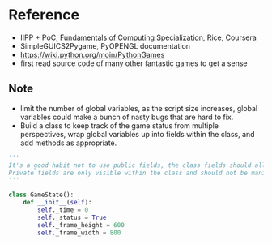 # Reference

- IIPP + PoC, [Fundamentals of Computing Specialization](https://www.coursera.org/specializations/computer-fundamentals), Rice, Coursera
- SimpleGUICS2Pygame, PyOPENGL documentation
- https://wiki.python.org/moin/PythonGames
- first read source code of many other fantastic games to get a sense


## Note
- limit the number of global variables, as the script size increases, global variables could make a bunch of nasty bugs that are hard to fix.
- Build a class to keep track of the game status from multiple perspectives, wrap global variables up into fields within the class, and add methods as appropriate.

```python
'''
It's a good habit not to use public fields, the class fields should all be private.
Private fields are only visible within the class and should not be manipulated from outside.
'''

class GameState():
    def __init__(self):
        self._time = 0
        self._status = True
        self._frame_height = 600   
        self._frame_width = 800
```

